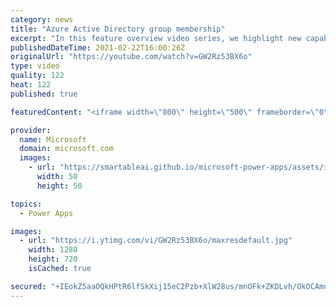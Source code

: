 ```yaml
---
category: news
title: "Azure Active Directory group membership"
excerpt: "In this feature overview video series, we highlight new capabilities included in the latest update to Microsoft Power Apps.  Power Apps Dataverse provides record level security to Azure Active Directory group membership types. Admins can easily set up and assign permissions to different Azure AD users,"
publishedDateTime: 2021-02-22T16:00:26Z
originalUrl: "https://youtube.com/watch?v=GW2Rz53BX6o"
type: video
quality: 122
heat: 122
published: true

featuredContent: "<iframe width=\"800\" height=\"500\" frameborder=\"0\" src=\"https://www.youtube.com/embed/GW2Rz53BX6o\" allow=\"accelerometer; autoplay; encrypted-media; gyroscope; picture-in-picture\" allowfullscreen></iframe>"

provider:
  name: Microsoft
  domain: microsoft.com
  images:
    - url: "https://smartableai.github.io/microsoft-power-apps/assets/images/organizations/microsoft.com-50x50.jpg"
      width: 50
      height: 50

topics:
  - Power Apps

images:
  - url: "https://i.ytimg.com/vi/GW2Rz53BX6o/maxresdefault.jpg"
    width: 1280
    height: 720
    isCached: true

secured: "+IEokZ5aaOQkHPtR6lfSkXij15eC2Pzb+XlW28us/mnOFk+ZKDLvh/OkOCAmqJzWddTuB25kZpEWdMN8AXVh4vfBuNHz/auZFHYZBsBdi2sr1vNs4fkJfzS7m5pKRU7aiAzNjE/TnNPVd/9+6wGb+83HlaBAC3ZxVT9wiUaUICQkO3ITayQ/fS7HGucE+yK9AMydSpvLEq2+Ekhg8y1Zd3JkHk22U7idnH427WuZCfffyebY4pNkz7jdow6s2/7if+cNgejIWg0DqrNlbsJ2s/Iqw7nsJpKx1iVDMg/dY6LHN818FTldMP/Q+spDfJCzRJcT9D+rEDihwa2POcW90dCeZfWPBugwMJF78u0+kbJkMaaXip+/Vh3ZGcT+CojiweaSB9rQoymcY9a3kEs4HmJOJYNldbrK8rPWFqUF39+8YDCxqrLoVXVXUaC+sWVJ;bocHk76GZBXfo3KJsGt5iw=="
---
```


